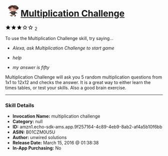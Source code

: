 # &nbsp;<img src="skill_icon" alt="Multiplication Challenge icon" width="36"> [Multiplication Challenge](http://alexa.amazon.com/#skills/amzn1.echo-sdk-ams.app.9f257164-4c89-4eb9-8ab2-af4a5b10f6bb)
![3 stars](../../images/ic_star_black_18dp_1x.png)![3 stars](../../images/ic_star_black_18dp_1x.png)![3 stars](../../images/ic_star_black_18dp_1x.png)![3 stars](../../images/ic_star_border_black_18dp_1x.png)![3 stars](../../images/ic_star_border_black_18dp_1x.png) 2

To use the Multiplication Challenge skill, try saying...

* *Alexa, ask Multiplication Challenge to start game*

* *help*

* *my answer is fifty*

Multiplication Challenge will ask you 5 random multiplication questions from 1x1 to 12x12 and checks the answer. It is a great way to either learn the times tables, or test your skills. Also a good brain exercise.

***

### Skill Details

* **Invocation Name:** multiplication challenge
* **Category:** null
* **ID:** amzn1.echo-sdk-ams.app.9f257164-4c89-4eb9-8ab2-af4a5b10f6bb
* **ASIN:** B01CZM0U5U
* **Author:** unwired solutions
* **Release Date:** March 15, 2016 @ 01:38:38
* **In-App Purchasing:** No
